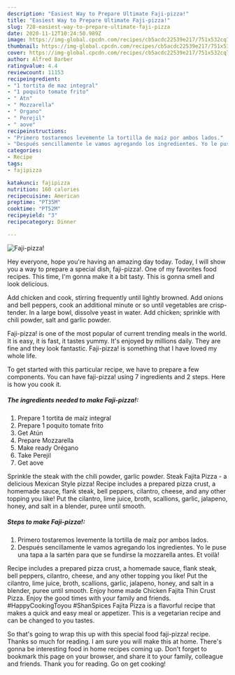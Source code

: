 ```yaml
---
description: "Easiest Way to Prepare Ultimate Faji-pizza!"
title: "Easiest Way to Prepare Ultimate Faji-pizza!"
slug: 728-easiest-way-to-prepare-ultimate-faji-pizza
date: 2020-11-12T10:24:50.989Z
image: https://img-global.cpcdn.com/recipes/cb5acdc22539e217/751x532cq70/faji-pizza-foto-principal.jpg
thumbnail: https://img-global.cpcdn.com/recipes/cb5acdc22539e217/751x532cq70/faji-pizza-foto-principal.jpg
cover: https://img-global.cpcdn.com/recipes/cb5acdc22539e217/751x532cq70/faji-pizza-foto-principal.jpg
author: Alfred Barber
ratingvalue: 4.4
reviewcount: 11153
recipeingredient:
- "1 tortita de maz integral"
- "1 poquito tomate frito"
- " Atn"
- " Mozzarella"
- " Organo"
- " Perejil"
- " aove"
recipeinstructions:
- "Primero tostaremos levemente la tortilla de maíz por ambos lados."
- "Después sencillamente le vamos agregando los ingredientes. Yo le puse una tapa a la sartén para que se fundirse la mozzarella antes. Et voilà!"
categories:
- Recipe
tags:
- fajipizza

katakunci: fajipizza 
nutrition: 160 calories
recipecuisine: American
preptime: "PT35M"
cooktime: "PT52M"
recipeyield: "3"
recipecategory: Dinner

---
```



![Faji-pizza!](https://img-global.cpcdn.com/recipes/cb5acdc22539e217/751x532cq70/faji-pizza-foto-principal.jpg)

Hey everyone, hope you're having an amazing day today. Today, I will show you a way to prepare a special dish, faji-pizza!. One of my favorites food recipes. This time, I'm gonna make it a bit tasty. This is gonna smell and look delicious.

Add chicken and cook, stirring frequently until lightly browned. Add onions and bell peppers, cook an additional minute or so until vegetables are crisp-tender. In a large bowl, dissolve yeast in water. Add chicken; sprinkle with chili powder, salt and garlic powder.

Faji-pizza! is one of the most popular of current trending meals in the world. It is easy, it is fast, it tastes yummy. It's enjoyed by millions daily. They are fine and they look fantastic. Faji-pizza! is something that I have loved my whole life.


To get started with this particular recipe, we have to prepare a few components. You can have faji-pizza! using 7 ingredients and 2 steps. Here is how you cook it.

<!--inarticleads1-->

##### The ingredients needed to make Faji-pizza!:

1. Prepare 1 tortita de maíz integral
1. Prepare 1 poquito tomate frito
1. Get  Atún
1. Prepare  Mozzarella
1. Make ready  Orégano
1. Take  Perejil
1. Get  aove


Sprinkle the steak with the chili powder, garlic powder. Steak Fajita Pizza - a delicious Mexican Style pizza! Recipe includes a prepared pizza crust, a homemade sauce, flank steak, bell peppers, cilantro, cheese, and any other topping you like! Put the cilantro, lime juice, broth, scallions, garlic, jalapeno, honey, and salt in a blender, puree until smooth. 

<!--inarticleads2-->

##### Steps to make Faji-pizza!:

1. Primero tostaremos levemente la tortilla de maíz por ambos lados.
1. Después sencillamente le vamos agregando los ingredientes. Yo le puse una tapa a la sartén para que se fundirse la mozzarella antes. Et voilà!


Recipe includes a prepared pizza crust, a homemade sauce, flank steak, bell peppers, cilantro, cheese, and any other topping you like! Put the cilantro, lime juice, broth, scallions, garlic, jalapeno, honey, and salt in a blender, puree until smooth. Enjoy home made Chicken Fajita Thin Crust Pizza. Enjoy the good times with your family and friends. #HappyCookingToyou #ShanSpices Fajita Pizza is a flavorful recipe that makes a quick and easy meal or appetizer. This is a vegetarian recipe and can be changed to you tastes. 

So that's going to wrap this up with this special food faji-pizza! recipe. Thanks so much for reading. I am sure you will make this at home. There's gonna be interesting food in home recipes coming up. Don't forget to bookmark this page on your browser, and share it to your family, colleague and friends. Thank you for reading. Go on get cooking!
